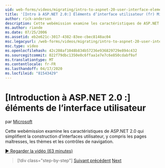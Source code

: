 ```yaml
---
uid: web-forms/videos/migrating/intro-to-aspnet-20-user-interface-elements
title: '[Intro à ASP.NET 2.0:] Éléments d’interface utilisateur (fr) Microsoft Docs'
author: rick-anderson
description: Cette webémission examine les caractéristiques de ASP.NET 2.0 qui simplifient la construction d’interfaces utilisateur, y compris les pages maîtresses, les thèmes et les contrôles de navigation.
ms.author: riande
ms.date: 07/25/2006
ms.assetid: eb2e621c-3017-4382-83ee-cbec8148ac04
msc.legacyurl: /web-forms/videos/migrating/intro-to-aspnet-20-user-interface-elements
msc.type: video
ms.openlocfilehash: 42c208af1048b834b57236e936829729e894c432
ms.sourcegitcommit: 022f79dbc1350e0c6ffaa1e7e7c6e850cdabf9af
ms.translationtype: MT
ms.contentlocale: fr-FR
ms.lasthandoff: 04/17/2020
ms.locfileid: "81543429"
---
```

# <a name="intro-to-aspnet-20-user-interface-elements"></a>[Introduction à ASP.NET 2.0 :] éléments de l’interface utilisateur

par [Microsoft](https://github.com/microsoft)

Cette webémission examine les caractéristiques de ASP.NET 2.0 qui simplifient la construction d’interfaces utilisateur, y compris les pages maîtresses, les thèmes et les contrôles de navigation.

[&#9654; Regarder la vidéo (63 minutes)](https://channel9.msdn.com/Blogs/ASP-NET-Site-Videos/intro-to-aspnet-20-user-interface-elements)

> [!div class="step-by-step"]
> [Suivant précédent](intro-to-aspnet-20-aspnet-20-fundamentals.md)
> [Next](migrating-from-classic-asp-to-aspnet.md)
